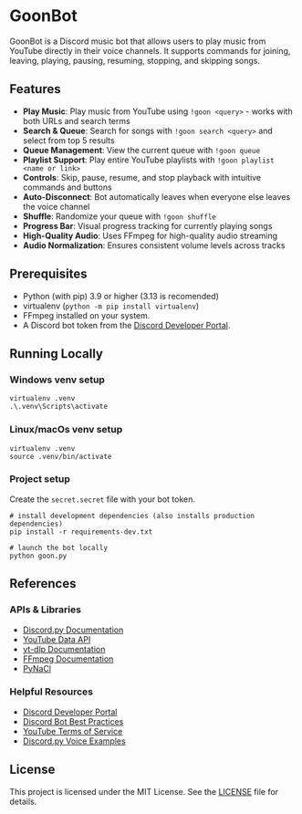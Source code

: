 # GoonBot

GoonBot is a Discord music bot that allows users to play music from YouTube directly in their voice channels. It supports commands for joining, leaving, playing, pausing, resuming, stopping, and skipping songs.


## Features

- **Play Music**: Play music from YouTube using `!goon <query>` - works with both URLs and search terms
- **Search & Queue**: Search for songs with `!goon search <query>` and select from top 5 results
- **Queue Management**: View the current queue with `!goon queue`
- **Playlist Support**: Play entire YouTube playlists with `!goon playlist <name or link>`
- **Controls**: Skip, pause, resume, and stop playback with intuitive commands and buttons
- **Auto-Disconnect**: Bot automatically leaves when everyone else leaves the voice channel
- **Shuffle**: Randomize your queue with `!goon shuffle`
- **Progress Bar**: Visual progress tracking for currently playing songs
- **High-Quality Audio**: Uses FFmpeg for high-quality audio streaming
- **Audio Normalization**: Ensures consistent volume levels across tracks


## Prerequisites

- Python (with pip) 3.9 or higher (3.13 is recomended)
- virtualenv (`python -m pip install virtualenv`)
- FFmpeg installed on your system.
- A Discord bot token from the [Discord Developer Portal](https://discord.com/developers/applications).


## Running Locally

### Windows venv setup

```shell
virtualenv .venv
.\.venv\Scripts\activate
```

### Linux/macOs venv setup

```shell
virtualenv .venv
source .venv/bin/activate
```

### Project setup

Create the `secret.secret` file with your bot token.

```shell
# install development dependencies (also installs production dependencies)
pip install -r requirements-dev.txt

# launch the bot locally
python goon.py
```


## References

### APIs & Libraries
- [Discord.py Documentation](https://discordpy.readthedocs.io/en/stable/)
- [YouTube Data API](https://developers.google.com/youtube/v3)
- [yt-dlp Documentation](https://github.com/yt-dlp/yt-dlp#readme)
- [FFmpeg Documentation](https://ffmpeg.org/documentation.html)
- [PyNaCl](https://pynacl.readthedocs.io/en/latest/)

### Helpful Resources
- [Discord Developer Portal](https://discord.com/developers/docs/intro)
- [Discord Bot Best Practices](https://discord.com/developers/docs/topics/community-resources#bots)
- [YouTube Terms of Service](https://www.youtube.com/t/terms)
- [Discord.py Voice Examples](https://github.com/Rapptz/discord.py/blob/master/examples/basic_voice.py)


## License
This project is licensed under the MIT License. See the [LICENSE](https://github.com/Thinnish5/goonbot/blob/main/LICENSE) file for details.
